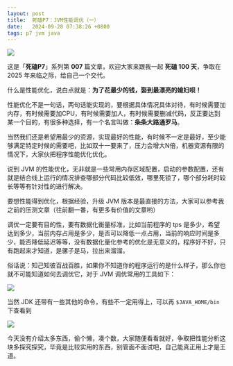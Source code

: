 ```yaml
---
layout: post
title:  死磕P7：JVM性能调优（一）
date:   2024-09-28 07:38:26 +0800
tags: p7 jvm java
---
```


![](https://bytesops.oss-cn-hangzhou.aliyuncs.com/picgo/2024/f2f3ddd9-f958-4c96-b3ec-bebb08d81edd.png)


这是「**死磕P7**」系列第 **007** 篇文章，欢迎大家来跟我一起 **死磕 100 天**，争取在 2025 年来临之际，给自己一个交代。



什么是性能优化，说白点就是：**为了花最少的钱，娶到最漂亮的媳妇呗！**

性能优化不是一句话，两句话能实现的，要根据具体情况具体对待，有时候需要加内存，有时候需要加CPU，有时候需要加人，有时候需要删减代码，反正要达到某一个目的，有很多种选择，有一个名言叫做：**条条大路通罗马**。

当然我们还是希望用最少的资源，实现最好的性能，有时候不一定是最好，至少能够满足特定时候的需要吧，比如双十一要来了，压力会增大N倍，机器资源有限的情况下，大家伙把程序性能优化优化。

说到 JVM 的性能优化，无非就是一些常用内存区域配置，启动的参数配置，还有就是结合线上运行的情况排查哪部分代码比较低效，哪里死锁了，哪个部分耗时较长等等有针对性的进行解决。

要想性能得到优化，根据经验，升级 JVM 版本是最直接的方法，大家可以参考我之前的压测文章（往前翻一番，有更多有价值的文章哟）

调优一定要有目的性，要有数据化衡量标准，比如当前程序的 tps 是多少，希望达到多少，当前内存占用是多少，是否可以降低一点占用，当前的响应时间是多少，能否降低延迟等等，没有数据化量化参考的优化是无意义的，程序好不好，只有跑起来才知道，是骡子是马，拉出来溜溜。

俗话说：知己知彼百战百胜，如果你不知道你的程序运行的是什么样子，那么你也就不可能知道如何去调优它，对于 JVM 调优常用的工具如下：

![](https://bytesops.oss-cn-hangzhou.aliyuncs.com/picgo/2024/4bafd93e-d474-43fa-a61f-e0cf519178de.png)


当然 JDK 还带有一些其他的命令，有些不一定用得上，可以再 `$JAVA_HOME/bin` 下查看到

![](https://bytesops.oss-cn-hangzhou.aliyuncs.com/picgo/2024/77348f59-d8e9-41bd-ab16-f5e19f740c73.png)


今天没有介绍太多东西，偷个懒，凑个数，大家随便看看就好，争取把性能分析这块多探究探究，毕竟是比较实用的东西，别管面不面试吧，自己能真正用上才是王道。